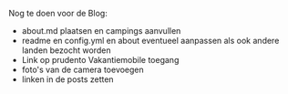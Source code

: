 Nog te doen voor de Blog:
- about.md plaatsen en campings aanvullen
- readme en config.yml en about eventueel aanpassen als ook andere landen bezocht worden
- Link op prudento Vakantiemobile toegang
- foto's van de camera toevoegen
- linken in de posts zetten
